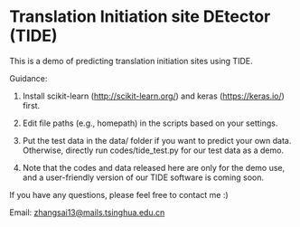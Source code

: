 # Translation Initiation site DEtector (TIDE)
This is a demo of predicting translation initiation sites using TIDE.

Guidance:

1. Install scikit-learn (http://scikit-learn.org/) and keras (https://keras.io/) first.

2. Edit file paths (e.g., homepath) in the scripts based on your settings.

3. Put the test data in the data/ folder if you want to predict your own data. Otherwise, directly run codes/tide_test.py for our test data as a demo.

4. Note that the codes and data released here are only for the demo use, and a user-friendly version of our TIDE software is coming soon.

If you have any questions, please feel free to contact me :)

Email: zhangsai13@mails.tsinghua.edu.cn
